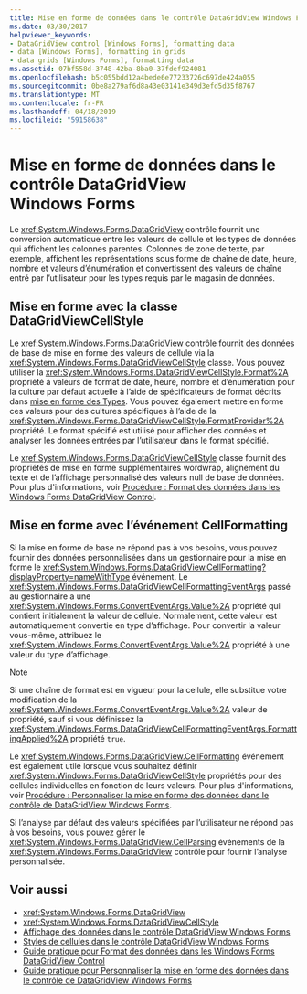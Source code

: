 ```yaml
---
title: Mise en forme de données dans le contrôle DataGridView Windows Forms
ms.date: 03/30/2017
helpviewer_keywords:
- DataGridView control [Windows Forms], formatting data
- data [Windows Forms], formatting in grids
- data grids [Windows Forms], formatting data
ms.assetid: 07bf558d-3748-42ba-8ba0-37fdef924081
ms.openlocfilehash: b5c055bdd12a4bede6e77233726c697de424a055
ms.sourcegitcommit: 0be8a279af6d8a43e03141e349d3efd5d35f8767
ms.translationtype: MT
ms.contentlocale: fr-FR
ms.lasthandoff: 04/18/2019
ms.locfileid: "59158638"
---
```

# <a name="data-formatting-in-the-windows-forms-datagridview-control"></a>Mise en forme de données dans le contrôle DataGridView Windows Forms
Le <xref:System.Windows.Forms.DataGridView> contrôle fournit une conversion automatique entre les valeurs de cellule et les types de données qui affichent les colonnes parentes. Colonnes de zone de texte, par exemple, affichent les représentations sous forme de chaîne de date, heure, nombre et valeurs d’énumération et convertissent des valeurs de chaîne entré par l’utilisateur pour les types requis par le magasin de données.  
  
## <a name="formatting-with-the-datagridviewcellstyle-class"></a>Mise en forme avec la classe DataGridViewCellStyle  
 Le <xref:System.Windows.Forms.DataGridView> contrôle fournit des données de base de mise en forme des valeurs de cellule via la <xref:System.Windows.Forms.DataGridViewCellStyle> classe. Vous pouvez utiliser la <xref:System.Windows.Forms.DataGridViewCellStyle.Format%2A> propriété à valeurs de format de date, heure, nombre et d’énumération pour la culture par défaut actuelle à l’aide de spécificateurs de format décrits dans [mise en forme des Types](../../../standard/base-types/formatting-types.md). Vous pouvez également mettre en forme ces valeurs pour des cultures spécifiques à l’aide de la <xref:System.Windows.Forms.DataGridViewCellStyle.FormatProvider%2A> propriété. Le format spécifié est utilisé pour afficher des données et analyser les données entrées par l’utilisateur dans le format spécifié.  
  
 Le <xref:System.Windows.Forms.DataGridViewCellStyle> classe fournit des propriétés de mise en forme supplémentaires wordwrap, alignement du texte et de l’affichage personnalisé des valeurs null de base de données. Pour plus d'informations, voir [Procédure : Format des données dans les Windows Forms DataGridView Control](how-to-format-data-in-the-windows-forms-datagridview-control.md).  
  
## <a name="formatting-with-the-cellformatting-event"></a>Mise en forme avec l’événement CellFormatting  
 Si la mise en forme de base ne répond pas à vos besoins, vous pouvez fournir des données personnalisées dans un gestionnaire pour la mise en forme le <xref:System.Windows.Forms.DataGridView.CellFormatting?displayProperty=nameWithType> événement. Le <xref:System.Windows.Forms.DataGridViewCellFormattingEventArgs> passé au gestionnaire a une <xref:System.Windows.Forms.ConvertEventArgs.Value%2A> propriété qui contient initialement la valeur de cellule. Normalement, cette valeur est automatiquement convertie en type d’affichage. Pour convertir la valeur vous-même, attribuez le <xref:System.Windows.Forms.ConvertEventArgs.Value%2A> propriété à une valeur du type d’affichage.  
  
> [!NOTE]
>  Si une chaîne de format est en vigueur pour la cellule, elle substitue votre modification de la <xref:System.Windows.Forms.ConvertEventArgs.Value%2A> valeur de propriété, sauf si vous définissez la <xref:System.Windows.Forms.DataGridViewCellFormattingEventArgs.FormattingApplied%2A> propriété `true`.  
  
 Le <xref:System.Windows.Forms.DataGridView.CellFormatting> événement est également utile lorsque vous souhaitez définir <xref:System.Windows.Forms.DataGridViewCellStyle> propriétés pour des cellules individuelles en fonction de leurs valeurs. Pour plus d'informations, voir [Procédure : Personnaliser la mise en forme des données dans le contrôle de DataGridView Windows Forms](how-to-customize-data-formatting-in-the-windows-forms-datagridview-control.md).  
  
 Si l’analyse par défaut des valeurs spécifiées par l’utilisateur ne répond pas à vos besoins, vous pouvez gérer le <xref:System.Windows.Forms.DataGridView.CellParsing> événements de la <xref:System.Windows.Forms.DataGridView> contrôle pour fournir l’analyse personnalisée.  
  
## <a name="see-also"></a>Voir aussi

- <xref:System.Windows.Forms.DataGridView>
- <xref:System.Windows.Forms.DataGridViewCellStyle>
- [Affichage des données dans le contrôle DataGridView Windows Forms](displaying-data-in-the-windows-forms-datagridview-control.md)
- [Styles de cellules dans le contrôle DataGridView Windows Forms](cell-styles-in-the-windows-forms-datagridview-control.md)
- [Guide pratique pour Format des données dans les Windows Forms DataGridView Control](how-to-format-data-in-the-windows-forms-datagridview-control.md)
- [Guide pratique pour Personnaliser la mise en forme des données dans le contrôle de DataGridView Windows Forms](how-to-customize-data-formatting-in-the-windows-forms-datagridview-control.md)
